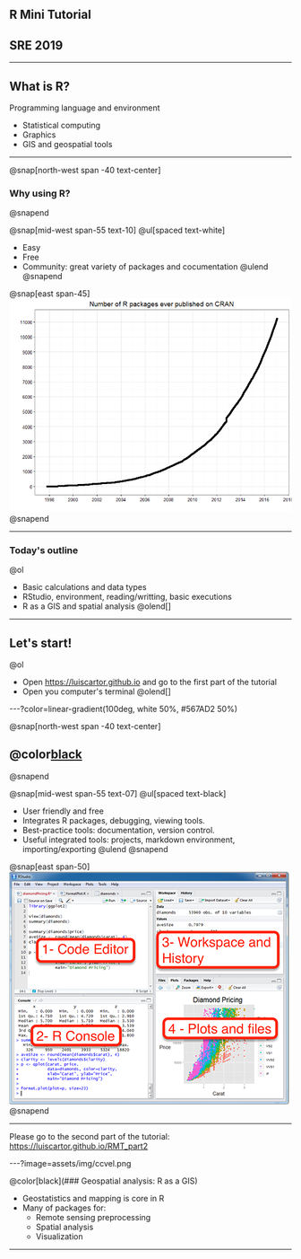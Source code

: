 


## R Mini Tutorial

## SRE 2019





---

## What is R?

Programming language and environment

 - Statistical computing
 - Graphics
 - GIS and geospatial tools

---

@snap[north-west span -40 text-center]
### Why using R?
@snapend

@snap[mid-west span-55 text-10]
@ul[spaced text-white]
  - Easy
  - Free
  - Community: great variety of packages and cocumentation
@ulend
@snapend

@snap[east span-45]
![packs](assets/img/numberofpacks.png)
@snapend

---

### Today's outline

@ol[](false)
 - Basic calculations and data types
 - RStudio, environment, reading/writting, basic executions
 - R as a GIS and spatial analysis
@olend[]

---

## Let's start! 

@ol[](false)
 - Open https://luiscartor.github.io   and go to the first part of the tutorial
 - Open you computer's terminal
@olend[]


---?color=linear-gradient(100deg, white 50%, #567AD2 50%)

@snap[north-west span -40 text-center]

## @color[black](**RStudio**)

@snapend

@snap[mid-west span-55 text-07]
@ul[spaced text-black]

 - User friendly and free 
 - Integrates R packages, debugging, viewing tools.
 - Best-practice tools: documentation, version control.
 - Useful integrated tools: projects, markdown environment, importing/exporting
 @ulend
 @snapend

@snap[east span-50]
![rstudio](assets/img/rstudio.png)
@snapend

---

Please go to the second part of the tutorial: https://luiscartor.github.io/RMT_part2

---?image=assets/img/ccvel.png

@color[black](### Geospatial analysis: R as a GIS)

 - Geostatistics and mapping is core in R
 - Many of packages for: 
    - Remote sensing preprocessing
    - Spatial analysis
    - Visualization


---



